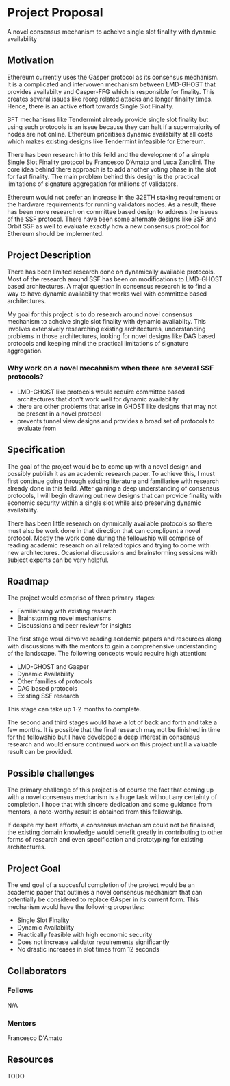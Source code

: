 # Project Proposal

A novel consensus mechanism to acheive single slot finality with dynamic availability

## Motivation

Ethereum currently uses the Gasper protocol as its consensus mechanism. It is a complicated and intervowen mechanism between LMD-GHOST that provides availabilty and Casper-FFG which is responsible for finality. This creates several issues like reorg related attacks and longer finality times. Hence, there is an active effort towards Single Slot Finality. 

BFT mechanisms like Tendermint already provide single slot finality but using such protocols is an issue because they can halt if a supermajority of nodes are not online. Ethereum prioritises dynamic availabilty at all costs which makes existing designs like Tendermint infeasible for Ethereum. 

There has been research into this feild and the development of a simple Single Slot Finality protocol by Francesco D’Amato and Luca Zanolini. The core idea behind there approach is to add another voting phase in the slot for fast finality. The main problem behind this design is the practical limitations of signature aggregation for millions of validators. 

Ethereum would not prefer an increase in the 32ETH staking requirement or the hardware requirements for running validators nodes. As a result, there has been more research on committee based design to address the issues of the SSF protocol. There have been some alternate designs like 3SF and Orbit SSF as well to evaluate exactly how a new consensus protocol for Ethereum should be implemented. 

## Project Description

There has been limited research done on dynamically available protocols. Most of the research around SSF has been on modifications to  LMD-GHOST based architectures. A major question in consensus research is to find a way to have dynamic availability that works well with committee based architectures. 

My goal for this project is to do research around novel consensus mechanism to acheive single slot finality with dynamic availabilty. This involves extensively researching existing architectures, understanding problems in those architectures, looking for novel designs like DAG based protocols and keeping mind the practical limitations of signature aggregation. 

### Why work on a novel mecahnism when there are several SSF protocols? 
- LMD-GHOST like protocols would require committee based architectures that don't work well for dynamic availability
- there are other problems that arise in GHOST like designs that may not be present in a novel protocol
- prevents tunnel view designs and provides a broad set of protocols to evaluate from

## Specification

The goal of the project would be to come up with a novel design and possibly publish it as an academic research paper. To achieve this, I must first continue going through existing literature and familiarise with research already done in this feild. After gaining a deep understanding of consensus protocols, I will begin drawing out new designs that can provide finality with economic security within a single slot while also preserving dynamic availability. 

There has been little research on dynmically available protocols so there must also be work done in that direction that can complipent a novel protocol. Mostly the work done during the fellowship will comprise of reading academic research on all related topics and trying to come with new architectures. Ocasional discussions and brainstorming sessions with subject experts can be very helpful.

## Roadmap

The project would comprise of three primary stages:
- Familiarising with existing research
- Brainstorming novel mechanisms
- Discussions and peer review for insights

The first stage woul dinvolve reading academic papers and resources along with discussions with the mentors to gain a comprehensive understanding of the landscape. The following concepts would require high attention: 
- LMD-GHOST and Gasper
- Dynamic Availability
- Other families of protocols
- DAG based protocols 
- Existing SSF research

This stage can take up 1-2 months to complete. 

The second and third stages would have a lot of back and forth and take a few months. It is possible that the final research may not be finished in time for the fellowship but I have developed a deep interest in consensus research and would ensure continued work on this project untill a valuable result can be provided.

## Possible challenges

The primary challenge of this project is of course the fact that coming up with a novel consensus mechanism is a huge task without any certainty of completion. I hope that with sincere dedication and some guidance from mentors, a note-worthy result is obtained from this fellowship. 

If despite my best efforts, a consensus mechanism could not be finalised, the existing domain knowledge would benefit greatly in contributing to other forms of research and even specification and prototyping for existing architectures.

## Project Goal

The end goal of a succesful completion of the project would be an academic paper that outlines a novel consensus mechanism that can potentially be considered to replace GAsper in its current form. 
This mechanism would have the following properties:
- Single Slot Finality
- Dynamic Availability
- Practically feasible with high economic security
- Does not increase validator requirements significantly
- No drastic increases in slot times from 12 seconds

## Collaborators

### Fellows 
N/A

### Mentors 
Francesco D'Amato

## Resources
TODO
